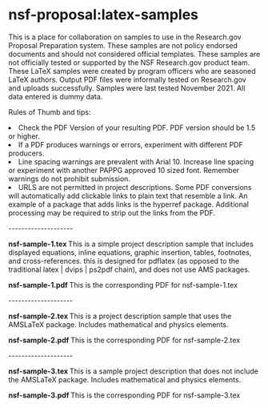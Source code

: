 # nsf-proposal:latex-samples
This is a place for collaboration on samples to use in the Research.gov Proposal Preparation system.  These samples are not policy endorsed documents and should not considered official templates.  These samples are not officially tested or supported by the NSF Research.gov product team.  These LaTeX samples were created by program officers who are seasoned LaTeX authors.  Output PDF files were informally tested on Research.gov and uploads successfully. Samples were last tested November 2021. All data entered is dummy data. 

Rules of Thumb and tips:  
<li>Check the PDF Version of your resulting PDF. PDF version should be 1.5 or higher. </li>
<li>If a PDF produces warnings or errors, experiment with different PDF producers.</li>
<li>Line spacing warnings are prevalent with Arial 10. Increase line spacing or experiment with another PAPPG approved 10 sized font. Remember warnings do not prohibit submission.  </li>
<li>URLS are not permitted in project descriptions. Some PDF conversions will automatically add clickable links to plain text that resemble a link. An example of a package that adds links is the hyperref package. Additional processing may be required to strip out the links from the PDF.</li>

  
<P><P>--------------------
  <P>
<P><B>nsf-sample-1.tex </b>This is a simple project description sample that includes displayed equations, inline equations, graphic insertion, tables, footnotes, and cross-references. this is designed for pdflatex (as opposed to the traditional latex | dvips | ps2pdf chain), and does not use AMS packages. 
<P>
  <B>nsf-sample-1.pdf </B>This is the corresponding PDF for nsf-sample-1.tex
<P>--------------------
  <P>
<B>nsf-sample-2.tex </b> This is a project description sample that uses the AMSLaTeX package. Includes mathematical and physics elements.
  <P>
  <B>nsf-sample-2.pdf </B>This is the corresponding PDF for nsf-sample-2.tex
<P>--------------------
  <P>
<B>nsf-sample-3.tex </b>  This is a sample project description that does not include the AMSLaTeX package. Includes mathematical and physics elements.
    <P>
  <B>nsf-sample-3.pdf </B>This is the corresponding PDF for nsf-sample-3.tex
